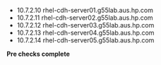 * 10.7.2.10 rhel-cdh-server01.g55lab.aus.hp.com
* 10.7.2.11 rhel-cdh-server02.g55lab.aus.hp.com
* 10.7.2.12 rhel-cdh-server03.g55lab.aus.hp.com
* 10.7.2.13 rhel-cdh-server04.g55lab.aus.hp.com
* 10.7.2.14 rhel-cdh-server05.g55lab.aus.hp.com

**Pre checks complete**
